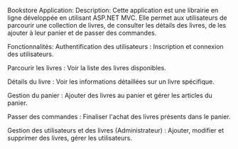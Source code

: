 Bookstore Application:
Description:
Cette application est une librairie en ligne développée en utilisant ASP.NET MVC. Elle permet aux utilisateurs de parcourir une collection de livres, de consulter les détails des livres, de les ajouter à leur panier et de passer des commandes.

Fonctionnalités:
Authentification des utilisateurs : Inscription et connexion des utilisateurs.

Parcourir les livres : Voir la liste des livres disponibles.

Détails du livre : Voir les informations détaillées sur un livre spécifique.

Gestion du panier : Ajouter des livres au panier et gérer les articles du panier.

Passer des commandes : Finaliser l'achat des livres présents dans le panier.

Gestion des utilisateurs et des livres (Administrateur) : Ajouter, modifier et supprimer des livres, gérer les utilisateurs.

